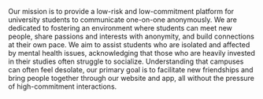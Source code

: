 Our mission is to provide a low-risk and low-commitment platform for university students to communicate one-on-one anonymously. We are dedicated to fostering an environment where students can meet new people, share passions and interests with anonymity, and build connections at their own pace. We aim to assist students who are isolated and affected by mental health issues, acknowledging that those who are heavily invested in their studies often struggle to socialize. Understanding that campuses can often feel desolate, our primary goal is to facilitate new friendships and bring people together through our website and app, all without the pressure of high-commitment interactions.
